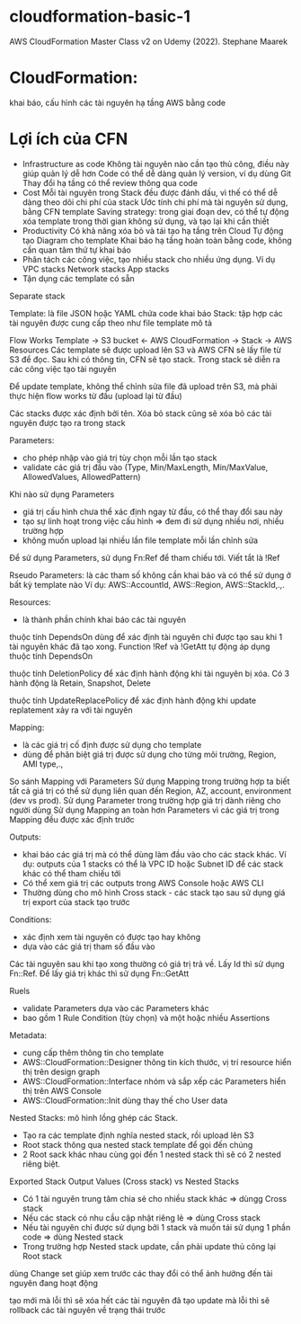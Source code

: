 # cloudformation-basic-1
AWS CloudFormation Master Class v2 on Udemy (2022). Stephane Maarek

# CloudFormation:
khai báo, cấu hình các tài nguyên hạ tầng AWS bằng code

# Lợi ích của CFN
- Infrastructure as code
	Không tài nguyên nào cần tạo thủ công, điều này giúp quản lý dễ hơn
	Code có thể dễ dàng quản lý version, ví dụ dùng Git
	Thay đổi hạ tầng có thể review thông qua code
- Cost
	Mỗi tài nguyên trong Stack đều được đánh dấu, vì thế có thể dễ dàng theo dõi chi phí của stack
	Ước tính chi phí mà tài nguyên sử dụng, bằng CFN template
	Saving strategy: trong giai đoạn dev, có thể tự động xóa template trong thời gian không sử dụng, và tạo lại khi cần thiết
- Productivity
	Có khả năng xóa bỏ và tái tạo hạ tầng trên Cloud
	Tự động tạo Diagram cho template
	Khai báo hạ tầng hoàn toàn bằng code, không cần quan tâm thứ tự khai báo
- Phân tách các công việc, tạo nhiều stack cho nhiều ứng dụng. Ví dụ
	VPC stacks
	Network stacks
	App stacks
- Tận dụng các template có sẵn

Separate stack

Template: là file JSON hoặc YAML chứa code khai báo
Stack: tập hợp các tài nguyên được cung cấp theo như file template mô tả

Flow Works
Template -> S3 bucket <- AWS CloudFormation -> Stack -> AWS Resources
Các template sẽ được upload lên S3 và AWS CFN sẽ lấy file từ S3 để đọc. Sau khi có thông tin, CFN sẽ tạo stack. Trong stack sẽ diễn ra các công việc tạo tài nguyên

Để update template, không thể chỉnh sửa file đã upload trên S3, mà phải thực hiện flow works từ đầu (upload lại từ đầu)

Các stacks được xác định bởi tên. Xóa bỏ stack cũng sẽ xóa bỏ các tài nguyên được tạo ra trong stack

Parameters:
- cho phép nhập vào giá trị tùy chọn mỗi lần tạo stack
- validate các giá trị đầu vào (Type, Min/MaxLength, Min/MaxValue, AllowedValues, AllowedPattern)

Khi nào sử dụng Parameters
- giá trị cấu hình chưa thể xác định ngay từ đầu, có thể thay đổi sau này
- tạo sự linh hoạt trong việc cấu hình => đem đi sử dụng nhiều nơi, nhiều trường hợp
- không muốn upload lại nhiều lần file template mỗi lần chỉnh sửa

Để sử dụng Parameters, sử dụng Fn:Ref để tham chiếu tới. Viết tắt là !Ref

Rseudo Parameters: là các tham số không cần khai báo và có thể sử dụng ở bất kỳ template nào
Ví dụ: AWS::AccountId, AWS::Region, AWS::StackId,.,.

Resources:
- là thành phần chính khai báo các tài nguyên

thuộc tính DependsOn dùng để xác định tài nguyên chỉ được tạo sau khi 1 tài nguyên khác đã tạo xong.
Function !Ref và !GetAtt tự động áp dụng thuộc tính DependsOn

thuộc tính DeletionPolicy để xác định hành động khi tài nguyên bị xóa. Có 3 hành động là Retain, Snapshot, Delete

thuộc tính UpdateReplacePolicy để xác định hành động khi update replatement xảy ra với tài nguyên

Mapping:
- là các giá trị cố định được sử dụng cho template
- dùng để phân biệt giá trị được sử dụng cho từng môi trường, Region, AMI type,.,

So sánh Mapping với Parameters
Sử dụng Mapping trong trường hợp ta biết tất cả giá trị có thể sử dụng liên quan đến Region, AZ, account, environment (dev vs prod).
Sử dụng Parameter trong trường hợp giá trị dành riêng cho người dùng
Sử dụng Mapping an toàn hơn Parameters vì các giá trị trong Mapping đều được xác định trước

Outputs:
- khai báo các giá trị mà có thể dùng làm đầu vào cho các stack khác. Ví dụ: outputs của 1 stacks có thể là VPC ID hoặc Subnet ID để các stack khác có thể tham chiếu tới
- Có thể xem giá trị các outputs trong AWS Console hoặc AWS CLI
- Thường dùng cho mô hình Cross stack - các stack tạo sau sử dụng giá trị export của stack tạo trước

Conditions:
- xác định xem tài nguyên có được tạo hay không
- dựa vào các giá trị tham số đầu vào

Các tài nguyên sau khi tạo xong thường có giá trị trả về. Lấy Id thì sử dụng Fn::Ref. Để lấy giá trị khác thì sử dụng Fn::GetAtt

Ruels
- validate Parameters dựa vào các Parameters khác
- bao gồm 1 Rule Condition (tùy chọn) và một hoặc nhiều Assertions

Metadata:
- cung cấp thêm thông tin cho template
- AWS::CloudFormation::Designer thông tin kích thước, vị trí resource hiển thị trên design graph
- AWS::CloudFormation::Interface nhóm và sắp xếp các Parameters hiển thị trên AWS Console
- AWS::CloudFormation::Init dùng thay thế cho User data

Nested Stacks: mô hình lồng ghép các Stack.
- Tạo ra các template định nghĩa nested stack, rồi upload lên S3
- Root stack thông qua nested stack template để gọi đến chúng
- 2 Root sack khác nhau cùng gọi đến 1 nested stack thì sẽ có 2 nested riêng biệt.

Exported Stack Output Values (Cross stack) vs Nested Stacks
- Có 1 tài nguyên trung tâm chia sẻ cho nhiều stack khác => dùngg Cross stack
- Nếu các stack có nhu cầu cập nhật riêng lẻ => dùng Cross stack
- Nếu tài nguyên chỉ được sử dụng bởi 1 stack và muốn tái sử dụng 1 phần code => dùng Nested stack
- Trong trường hợp Nested stack update, cần phải update thủ công lại Root stack


dùng Change set giúp xem trước các thay đổi có thể ảnh hưởng đến tài nguyên đang hoạt động

tạo mới mà lỗi thì sẽ xóa hết các tài nguyên đã tạo
update mà lỗi thì sẽ rollback các tài nguyên về trạng thái trước
